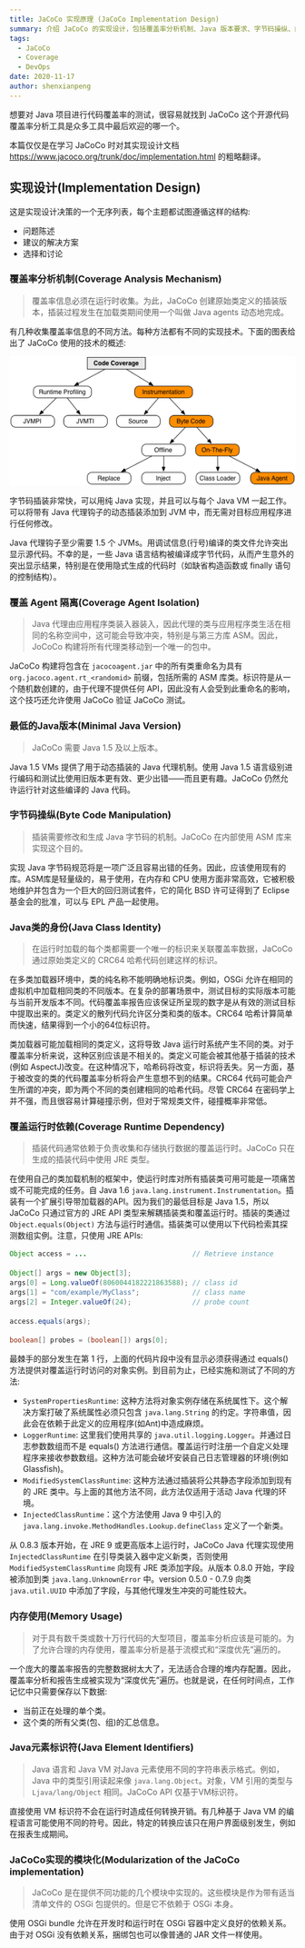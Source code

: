 ```yaml
---
title: JaCoCo 实现原理 (JaCoCo Implementation Design)
summary: 介绍 JaCoCo 的实现设计，包括覆盖率分析机制、Java 版本要求、字节码操纵、内存使用等方面的内容。
tags:
  - JaCoCo
  - Coverage
  - DevOps
date: 2020-11-17
author: shenxianpeng
---
```


想要对 Java 项目进行代码覆盖率的测试，很容易就找到 JaCoCo 这个开源代码覆盖率分析工具是众多工具中最后欢迎的哪一个。

本篇仅仅是在学习 JaCoCo 时对其实现设计文档 https://www.jacoco.org/trunk/doc/implementation.html 的粗略翻译。

## 实现设计(Implementation Design)

这是实现设计决策的一个无序列表，每个主题都试图遵循这样的结构:

* 问题陈述
* 建议的解决方案
* 选择和讨论

### 覆盖率分析机制(Coverage Analysis Mechanism)

> 覆盖率信息必须在运行时收集。为此，JaCoCo 创建原始类定义的插装版本，插装过程发生在加载类期间使用一个叫做 Java agents 动态地完成。

有几种收集覆盖率信息的不同方法。每种方法都有不同的实现技术。下面的图表给出了 JaCoCo 使用的技术的概述:

![实现](implementation.png)

字节码插装非常快，可以用纯 Java 实现，并且可以与每个 Java VM 一起工作。可以将带有 Java 代理钩子的动态插装添加到 JVM 中，而无需对目标应用程序进行任何修改。

Java 代理钩子至少需要 1.5 个 JVMs。用调试信息(行号)编译的类文件允许突出显示源代码。不幸的是，一些 Java 语言结构被编译成字节代码，从而产生意外的突出显示结果，特别是在使用隐式生成的代码时（如缺省构造函数或 finally 语句的控制结构）。



### 覆盖 Agent 隔离(Coverage Agent Isolation)

> Java 代理由应用程序类装入器装入，因此代理的类与应用程序类生活在相同的名称空间中，这可能会导致冲突，特别是与第三方库 ASM。因此，JoCoCo 构建将所有代理类移动到一个唯一的包中。

JaCoCo 构建将包含在 `jacocoagent.jar` 中的所有类重命名为具有 `org.jacoco.agent.rt_<randomid>` 前缀，包括所需的 ASM 库类。标识符是从一个随机数创建的，由于代理不提供任何 API，因此没有人会受到此重命名的影响，这个技巧还允许使用 JaCoCo 验证 JaCoCo 测试。

### 最低的Java版本(Minimal Java Version)

> JaCoCo 需要 Java 1.5 及以上版本。

Java 1.5 VMs 提供了用于动态插装的 Java 代理机制。使用 Java 1.5 语言级别进行编码和测试比使用旧版本更有效、更少出错——而且更有趣。JaCoCo 仍然允许运行针对这些编译的 Java 代码。

### 字节码操纵(Byte Code Manipulation)

> 插装需要修改和生成 Java 字节码的机制。JaCoCo 在内部使用 ASM 库来实现这个目的。

实现 Java 字节码规范将是一项广泛且容易出错的任务。因此，应该使用现有的库。ASM库是轻量级的，易于使用，在内存和 CPU 使用方面非常高效，它被积极地维护并包含为一个巨大的回归测试套件，它的简化 BSD 许可证得到了 Eclipse 基金会的批准，可以与 EPL 产品一起使用。

### Java类的身份(Java Class Identity)

> 在运行时加载的每个类都需要一个唯一的标识来关联覆盖率数据，JaCoCo 通过原始类定义的 CRC64 哈希代码创建这样的标识。

在多类加载器环境中，类的纯名称不能明确地标识类。例如，OSGi 允许在相同的虚拟机中加载相同类的不同版本。在复杂的部署场景中，测试目标的实际版本可能与当前开发版本不同。代码覆盖率报告应该保证所呈现的数字是从有效的测试目标中提取出来的。类定义的散列代码允许区分类和类的版本。CRC64 哈希计算简单而快速，结果得到一个小的64位标识符。

类加载器可能加载相同的类定义，这将导致 Java 运行时系统产生不同的类。对于覆盖率分析来说，这种区别应该是不相关的。类定义可能会被其他基于插装的技术(例如 AspectJ)改变。在这种情况下，哈希码将改变，标识将丢失。另一方面，基于被改变的类的代码覆盖率分析将会产生意想不到的结果。CRC64 代码可能会产生所谓的冲突，即为两个不同的类创建相同的哈希代码。尽管 CRC64 在密码学上并不强，而且很容易计算碰撞示例，但对于常规类文件，碰撞概率非常低。

### 覆盖运行时依赖(Coverage Runtime Dependency)

> 插装代码通常依赖于负责收集和存储执行数据的覆盖运行时。JaCoCo 只在生成的插装代码中使用 JRE 类型。

在使用自己的类加载机制的框架中，使运行时库对所有插装类可用可能是一项痛苦或不可能完成的任务。自 Java 1.6 `java.lang.instrument.Instrumentation`。插装有一个扩展引导带加载器的API。因为我们的最低目标是 Java 1.5，所以 JaCoCo 只通过官方的 JRE API 类型来解耦插装类和覆盖运行时。插装的类通过 `Object.equals(Object)` 方法与运行时通信。插装类可以使用以下代码检索其探测数组实例。注意，只使用 JRE APIs:

```java
Object access = ...                          // Retrieve instance

Object[] args = new Object[3];
args[0] = Long.valueOf(8060044182221863588); // class id
args[1] = "com/example/MyClass";             // class name
args[2] = Integer.valueOf(24);               // probe count

access.equals(args);

boolean[] probes = (boolean[]) args[0];
```

最棘手的部分发生在第 1 行，上面的代码片段中没有显示必须获得通过 equals() 方法提供对覆盖运行时访问的对象实例。到目前为止，已经实施和测试了不同的方法:

* `SystemPropertiesRuntime`: 这种方法将对象实例存储在系统属性下。这个解决方案打破了系统属性必须只包含 `java.lang.String` 的约定。字符串值，因此会在依赖于此定义的应用程序(如Ant)中造成麻烦。
* `LoggerRuntime`: 这里我们使用共享的 `java.util.logging.Logger`。并通过日志参数数组而不是 equals() 方法进行通信。覆盖运行时注册一个自定义处理程序来接收参数数组。这种方法可能会破坏安装自己日志管理器的环境(例如Glassfish)。
* `ModifiedSystemClassRuntime`: 这种方法通过插装将公共静态字段添加到现有的 JRE 类中。与上面的其他方法不同，此方法仅适用于活动 Java 代理的环境。
* `InjectedClassRuntime`：这个方法使用 Java 9 中引入的 `java.lang.invoke.MethodHandles.Lookup.defineClass` 定义了一个新类。

从 0.8.3 版本开始，在 JRE 9 或更高版本上运行时，JaCoCo Java 代理实现使用 `InjectedClassRuntime` 在引导类装入器中定义新类，否则使用`ModifiedSystemClassRuntime` 向现有 JRE 类添加字段。从版本 0.8.0 开始，字段被添加到类 `java.lang.UnknownError` 中。version 0.5.0 - 0.7.9 向类 `java.util.UUID` 中添加了字段，与其他代理发生冲突的可能性较大。

### 内存使用(Memory Usage)

> 对于具有数千类或数十万行代码的大型项目，覆盖率分析应该是可能的。为了允许合理的内存使用，覆盖率分析是基于流模式和“深度优先”遍历的。

一个庞大的覆盖率报告的完整数据树太大了，无法适合合理的堆内存配置。因此，覆盖率分析和报告生成被实现为“深度优先”遍历。也就是说，在任何时间点，工作记忆中只需要保存以下数据:

* 当前正在处理的单个类。
* 这个类的所有父类(包、组)的汇总信息。

### Java元素标识符(Java Element Identifiers)

> Java 语言和 Java VM 对Java 元素使用不同的字符串表示格式。例如，Java 中的类型引用读起来像 `java.lang.Object`。对象，VM 引用的类型与 `Ljava/lang/Object` 相同。JaCoCo API 仅基于VM标识符。

直接使用 VM 标识符不会在运行时造成任何转换开销。有几种基于 Java VM 的编程语言可能使用不同的符号。因此，特定的转换应该只在用户界面级别发生，例如在报表生成期间。

### JaCoCo实现的模块化(Modularization of the JaCoCo implementation)

> JaCoCo 是在提供不同功能的几个模块中实现的。这些模块是作为带有适当清单文件的 OSGi 包提供的。但是它不依赖于 OSGi 本身。

使用 OSGi bundle 允许在开发时和运行时在 OSGi 容器中定义良好的依赖关系。由于对 OSGi 没有依赖关系，捆绑包也可以像普通的 JAR 文件一样使用。
